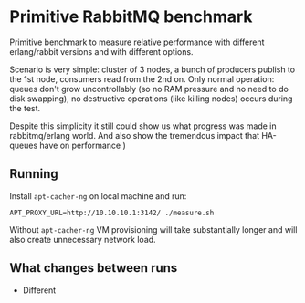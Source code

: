 Primitive RabbitMQ benchmark
============================

Primitive benchmark to measure relative performance with different
erlang/rabbit versions and with different options.

Scenario is very simple: cluster of 3 nodes, a bunch of producers
publish to the 1st node, consumers read from the 2nd on. Only normal
operation: queues don't grow uncontrollably (so no RAM pressure and no
need to do disk swapping), no destructive operations (like killing
nodes) occurs during the test.

Despite this simplicity it still could show us what progress was made
in rabbitmq/erlang world. And also show the tremendous impact that
HA-queues have on performance )

Running
-------

Install `apt-cacher-ng` on local machine and run:

    APT_PROXY_URL=http://10.10.10.1:3142/ ./measure.sh

Without `apt-cacher-ng` VM provisioning will take substantially longer
and will also create unnecessary network load.

What changes between runs
-------------------------

- Different



